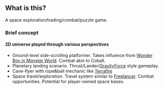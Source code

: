 ## What is this?

A space exploration/trading/combat/puzzle game.

### Brief concept

#### 2D universe played through various perspectives
* Ground-level side-scrolling platformer. Takes influence from [Wonder Boy in Monster World](https://www.youtube.com/watch?feature=player_detailpage&v=KEtumiBjpqQ#t=66s). Combat akin to Cobalt.
* Planetary landing scenario. Thrust/Lander/[GravityForce](https://www.youtube.com/watch?v=tPC4SIup2RY) style gameplay.
* Cave-flyer with rope&ball mechanic like [Terrafire](https://youtu.be/TKAECEVizz4?list=PLZqxSCLTyztBlkzsgYDadUAVXde5Ti3tn&t=121)
* Space travel/exploration. Travel system similar to [Freelancer](https://www.youtube.com/watch?feature=player_detailpage&v=NODc1lXn0ak#t=192s). Combat opportunities. Potential for player-owned space bases.
